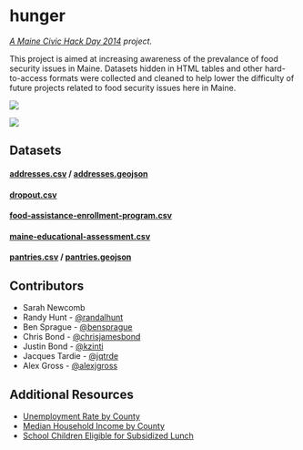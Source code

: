 hunger
======

_[A Maine Civic Hack Day 2014](http://www.civichack.me/2014/) project._

This project is aimed at increasing awareness of the prevalance of food security issues in Maine. Datasets hidden in HTML tables and other hard-to-access formats were collected and cleaned to help lower the difficulty of future projects related to food security issues here in Maine.

![](http://img.shields.io/badge/version-alpha-red.svg?style=flat)

[![](https://pbs.twimg.com/media/Bo99swkIMAAqNX-.jpg:large)](https://twitter.com/RandalHunt/status/472734693943947265/photo/1)

## Datasets

#### [addresses.csv](https://github.com/mainecivichackday/hunger/blob/gh-pages/data/addresses.csv) / [addresses.geojson](https://github.com/mainecivichackday/hunger/blob/gh-pages/data/addresses.geojson)
#### [dropout.csv](https://github.com/mainecivichackday/hunger/blob/gh-pages/data.csv)
#### [food-assistance-enrollment-program.csv](https://github.com/mainecivichackday/hunger/blob/gh-pages/data/food-assistance-program-enrollment.csv)
#### [maine-educational-assessment.csv](https://github.com/mainecivichackday/hunger/blob/gh-pages/data/maine-educational-assessment.csv)
#### [pantries.csv](https://github.com/mainecivichackday/hunger/blob/gh-pages/data/pantries.csv) / [pantries.geojson](https://github.com/mainecivichackday/hunger/blob/gh-pages/data/pantries.geojson)

## Contributors
- Sarah Newcomb
- Randy Hunt - [@randalhunt](https://twitter.com/randalhunt)
- Ben Sprague - [@bensprague](https://twitter.com/bensprague)
- Chris Bond - [@chrisjamesbond](http://github.com/chrisjamesbond)
- Justin Bond - [@kzinti](http://github.com/kzinti)
- Jacques Tardie - [@jqtrde](http://twitter.com/jqtrde)
- Alex Gross - [@alexjgross](http://github.com/alexjgross)

## Additional Resources
- [Unemployment Rate by County](http://datacenter.kidscount.org/data/tables/1569-unemployment?loc=21&loct=2#detailed/5/3284-3299/false/868,867,133,38,35/any/3345)
- [Median Household Income by County](http://datacenter.kidscount.org/data/tables/1568-median-household-income?loc=21&loct=2#detailed/5/3284-3299/false/868,867,133,38,35/any/3343)
- [School Children Eligible for Subsidized Lunch](http://datacenter.kidscount.org/data/tables/1566-school-children-eligible-for-subsidized-school-lunch?loc=21&loct=2#detailed/5/3284-3299/false/869,36,868,867,133/any/12834,3339)
